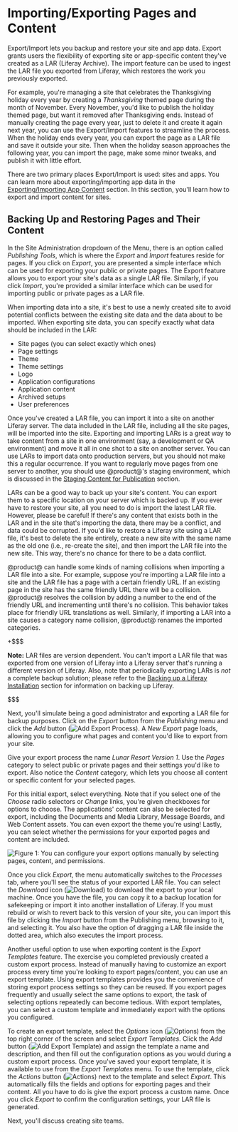 # Importing/Exporting Pages and Content [](id=importing-exporting-pages-and-content)

Export/Import lets you backup and restore your site and app data. Export  grants users the flexibility of exporting site or app-specific content they've created as a LAR (Liferay Archive). The import feature can be used to ingest the LAR file you exported from Liferay, which restores the work you previously exported.

For example, you're managing a site that celebrates the Thanksgiving
holiday every year by creating a *Thanksgiving* themed page during the month of
November. Every November, you'd like to publish the holiday themed page, but
want it removed after Thanksgiving ends. Instead of manually creating the page
every year, just to delete it and create it again next year, you can use the
Export/Import features to streamline the process. When the holiday ends every
year, you can export the page as a LAR file and save it outside your site. Then
when the holiday season approaches the following year, you can import the page,
make some minor tweaks, and publish it with little effort.

There are two primary places Export/Import is used: sites and apps. You can
learn more about exporting/importing app data in the
[Exporting/Importing App Content](/discover/portal/-/knowledge_base/7-1/exporting-importing-app-data)
section. In this section, you'll learn how to export and import content for
sites.

## Backing Up and Restoring Pages and Their Content [](id=backing-up-and-restoring-pages-and-their-content)

In the Site Administration dropdown of the Menu, there is an option called
*Publishing Tools*, which is where the *Export* and *Import* features reside for
pages. If you click on *Export*, you are presented a simple interface which can
be used for exporting your public or private pages. The Export feature allows
you to export your site's data as a single LAR file. Similarly, if you click
*Import*, you're provided a similar interface which can be used for importing
public or private pages as a LAR file.

When importing data into a site, it's best to use a newly created site to avoid
potential conflicts between the existing site data and the data about to be
imported. When exporting site data, you can specify exactly what data should be
included in the LAR:

- Site pages (you can select exactly which ones)
- Page settings
- Theme
- Theme settings
- Logo
- Application configurations
- Application content
- Archived setups
- User preferences

Once you've created a LAR file, you can import it into a site on another Liferay
server. The data included in the LAR file, including all the site pages, will
be imported into the site. Exporting and importing LARs is a great way to take
content from a site in one environment (say, a development or QA environment)
and move it all in one shot to a site on another server. You can use LARs to
import data onto production servers, but you should not make this a regular
occurrence. If you want to regularly move pages from one server to another, you
should use @product@'s staging environment, which is discussed in the
[Staging Content for Publication](/discover/portal/-/knowledge_base/7-0/staging-content-for-publication)
section.

LARs can be a good way to back up your site's content. You can export them to a
specific location on your server which is backed up. If you ever have to restore
your site, all you need to do is import the latest LAR file. However, please be
careful! If there's any content that exists both in the LAR and in the site
that's importing the data, there may be a conflict, and data could be
corrupted. If you'd like to restore a Liferay site using a LAR file, it's best
to delete the site entirely, create a new site with the same name as the old
one (i.e., re-create the site), and then import the LAR file into the new site.
This way, there's no chance for there to be a data conflict.

@product@ can handle some kinds of naming collisions when importing a LAR file
into a site. For example, suppose you're importing a LAR file into a site and
the LAR file has a page with a certain friendly URL. If an existing page in the
site has the same friendly URL there will be a collision. @product@ resolves the
collision by adding a number to the end of the friendly URL and incrementing
until there's no collision. This behavior takes place for friendly URL
translations as well. Similarly, if importing a LAR into a site causes a
category name collision, @product@ renames the imported categories.

+$$$

**Note:** LAR files are version dependent. You can't import a LAR file that was
exported from one version of Liferay into a Liferay server that's running a
different version of Liferay. Also, note that periodically exporting LARs is
*not* a complete backup solution; please refer to the
[Backing up a Liferay Installation](/discover/deployment/-/knowledge_base/7-0/backing-up-a-liferay-installation)
section for information on backing up Liferay.

$$$

Next, you'll simulate being a good administrator and exporting a LAR file for
backup purposes. Click on the *Export* button from the *Publishing* menu
and click the *Add* button (![Add Export Process](../../../images/icon-add.png)). 
A *New Export* page loads, allowing you to configure what pages and content
you'd like to export from your site. 

Give your export process the name *Lunar Resort Version 1*. Use the *Pages*
category to select public or private pages and their settings you'd like to
export. Also notice the *Content* category, which lets you choose all content or
specific content for your selected pages.

For this initial export, select everything. Note that if you select one of the
*Choose* radio selectors or *Change* links, you're given checkboxes for options
to choose. The applications' content can also be selected for export, including
the Documents and Media Library, Message Boards, and Web Content assets. You can
even export the theme you're using! Lastly, you can select whether the
permissions for your exported pages and content are included.

![Figure 1: You can configure your export options manually by selecting pages, content, and permissions.](../../../images/export-page-templates.png)

Once you click *Export*, the menu automatically switches to the *Processes* tab,
where you'll see the status of your exported LAR file. You can select the
*Download* icon (![Download](../../../images/icon-download.png)) to download the
export to your local machine. Once you have the file, you can copy it to a
backup location for safekeeping or import it into another installation of
Liferay. If you must rebuild or wish to revert back to this version of your
site, you can import this file by clicking the *Import* button from the
Publishing menu, browsing to it, and selecting it. You also have the option of
dragging a LAR file inside the dotted area, which also executes the import
process.

Another useful option to use when exporting content is the *Export Templates*
feature. The exercise you completed previously created a custom export process.
Instead of manually having to customize an export process every time you're
looking to export pages/content, you can use an export template. Using export
templates provides you the convenience of storing export process settings so
they can be reused. If you export pages frequently and usually select the same
options to export, the task of selecting options repeatedly can become tedious.
With export templates, you can select a custom template and immediately export
with the options you configured.

To create an export template, select the *Options* icon
(![Options](../../../images/icon-options.png)) from the top right corner of the
screen and select *Export Templates*. Click the *Add* button (![Add Export
Template](../../../images/icon-add.png)) and assign the template a name and
description, and then fill out the configuration options as you would during a
custom export process. Once you've saved your export template, it is available
to use from the *Export Templates* menu. To use the template, click the
*Actions* button (![Actions](../../../images/icon-actions.png)) next to the
template and select *Export*. This automatically fills the fields and options
for exporting pages and their content. All you have to do is give the export
process a custom name. Once you click *Export* to confirm the configuration
settings, your LAR file is generated.

Next, you'll discuss creating site teams.
